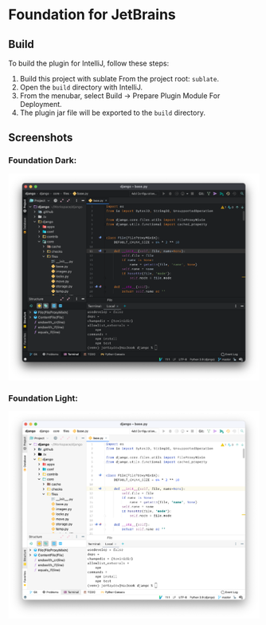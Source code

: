 # Foundation for JetBrains

## Build

To build the plugin for IntelliJ, follow these steps:

1. Build this project with sublate From the project root: `sublate`.
2. Open the `build` directory with IntelliJ.
3. From the menubar, select Build -> Prepare Plugin Module For Deployment.
4. The plugin jar file will be exported to the `build` directory.

## Screenshots

### Foundation Dark:

![Foundation Dark](screenshots/foundation-dark.png)

### Foundation Light:

![Foundation Light](screenshots/foundation-light.png)
